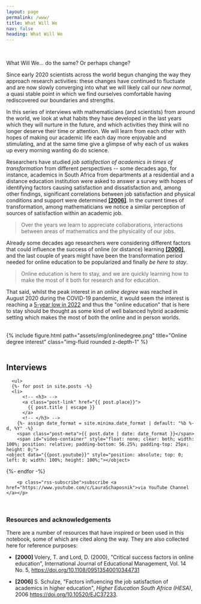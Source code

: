 ```yaml
---
layout: page
permalink: /www/
title: What Will We
nav: false
heading: What Will We
---
```



     
    
<br>

What Will We… do the same? Or perhaps change? 

 
Since early 2020 scientists across the world begun changing the way they approach research activities: these changes have continued to fluctuate and are now slowly converging into what we will likely call our <i>new normal</i>, a quasi stable point in which we find ourselves comfortable having rediscovered our boundaries and strengths.  

In this series of interviews with mathematicians (and scientists) from around the world, we look at what habits they have developed in the last years which they will nurture in the future, and which activities they think will no longer deserve their time or attention. We will learn from each other with hopes of making our academic life each day more enjoyable and stimulating, and at the same time give a glimpse of why each of us wakes up every morning wanting do do science. 
  
Researchers have studied <i>  job  satisfaction  of academics in times of transformation </i> from different perspectives -- some decades ago, for instance, academics in South Africa  from departments at a residential and a distance education institution were asked to answer a survey with hopes of identifying factors causing satisfaction and dissatisfaction  and, among other findings, significant correlations between job satisfaction and physical conditions and support  were determined <b> <a href="https://doi.org/10.10520/EJC37233">[2006]</a></b>. In the current times of transformation, among mathematicians we notice a similar perception of sources of satisfaction within an academic job. 
  
 <blockquote> 
Over the years we learn to appreciate collaborations, interactions between areas of mathematics and the physicality of our jobs. 
</blockquote>
 
 Already some decades ago researchers were considering different factors that could influence the success of online (or distance) learning <a href="https://doi.org/10.1108/09513540010344731"><b>[2000]</b></a>, and the last couple of years might have been the transformation period needed for online education to be popularized and finally <i> be here to stay</i>. 

 <blockquote> 
Online education is here to stay, and we are quickly learning how to make the most of it both for research and for education. 
</blockquote>

That said, whilst the peak interest in an <i> online degree </i> was reached in August 2020 during the COVID-19 pandemic, it would seem the interest is reaching a <a href="https://trends.google.com">5-year low in 2022</a> and thus the "online education" that is here to stay should be thought as some kind of well balanced hybrid academic setting which makes the most of both the online and in person worlds. 


<br>

 
<div class="row">
    <div class="col-sm mt-3 mt-md-0">
        {% include figure.html path="assets/img/onlinedegree.png" title="Online degree interest" class="img-fluid rounded z-depth-1" %}
    </div>
     </div>

 <br>
 
<h2> Interviews </h2>

      <ul>
      {%- for post in site.posts -%}
      <li>
          <!-- <h3> -->
          <a class="post-link" href="{{ post.place}}">
            {{ post.title | escape }}
          </a>
          <!-- </h3> -->
        {%- assign date_format = site.minima.date_format | default: "%b %-d, %Y" -%}
        <span class="post-meta">{{ post.date | date: date_format }}</span>      
        <span id="video-container" style="float: none; clear: both; width: 100%; position: relative; padding-bottom: 56.25%; padding-top: 25px; height: 0;">
	<object data="{{post.youtube}}" style="position: absolute; top: 0; left: 0; width: 100%; height: 100%;"></object>
</span> 
      </li>
      {%- endfor -%}
    </ul>
    
        <p class="rss-subscribe">subscribe <a href="https://www.youtube.com/c/LauraSchaposnik">via YouTube Channel </a></p>
 
<br>
 
<h3> <a id="conclusions_resources"> Resources and acknowledgements</a></h3>
   
There are a number of resources that have inspired or been used in this notebook, some of which are cited along the way. They are also collected here for reference purposes:

- <b>[2000] </b> Volery, T. and Lord, D. (2000), "Critical success factors in online education", International Journal of Educational Management, Vol. 14 No. 5, <a href="https://doi.org/10.1108/09513540010344731">https://doi.org/10.1108/09513540010344731</a>


- <b>[2006] </b> S. Schulze, "Factors influencing the job satisfaction of academics in higher education", <i>Higher Education South Africa (HESA)</i>, 2006 <a href="https://doi.org/10.10520/EJC37233">https://doi.org/10.10520/EJC37233</a>. 


